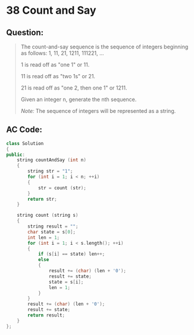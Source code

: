 # 38 Count and Say

## Question:

> The count-and-say sequence is the sequence of integers beginning as follows:
> 1, 11, 21, 1211, 111221, ...
> 
> 1 is read off as "one 1" or 11.
> 
> 11 is read off as "two 1s" or 21.
> 
> 21 is read off as "one 2, then one 1" or 1211.
> 
> Given an integer n, generate the nth sequence.
> 
> *Note:* The sequence of integers will be represented as a string.

## AC Code:

``` c++
class Solution
{
public:
    string countAndSay (int n)
    {
        string str = "1";
        for (int i = 1; i < n; ++i)
        {
            str = count (str);
        }
        return str;
    }

    string count (string s)
    {
        string result = "";
        char state = s[0];
        int len = 1;
        for (int i = 1; i < s.length(); ++i)
        {
            if (s[i] == state) len++;
            else
            {
                result += (char) (len + '0');
                result += state;
                state = s[i];
                len = 1;
            }
        }
        result += (char) (len + '0');
        result += state;
        return result;
    }
};
```
